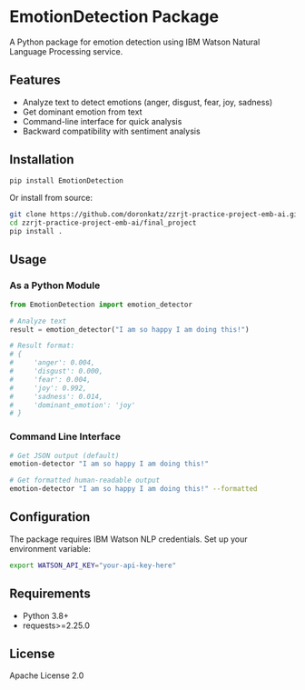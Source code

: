# EmotionDetection Package

A Python package for emotion detection using IBM Watson Natural Language Processing service.

## Features

- Analyze text to detect emotions (anger, disgust, fear, joy, sadness)
- Get dominant emotion from text
- Command-line interface for quick analysis
- Backward compatibility with sentiment analysis

## Installation

```bash
pip install EmotionDetection
```

Or install from source:

```bash
git clone https://github.com/doronkatz/zzrjt-practice-project-emb-ai.git
cd zzrjt-practice-project-emb-ai/final_project
pip install .
```

## Usage

### As a Python Module

```python
from EmotionDetection import emotion_detector

# Analyze text
result = emotion_detector("I am so happy I am doing this!")

# Result format:
# {
#     'anger': 0.004,
#     'disgust': 0.000,
#     'fear': 0.004,
#     'joy': 0.992,
#     'sadness': 0.014,
#     'dominant_emotion': 'joy'
# }
```

### Command Line Interface

```bash
# Get JSON output (default)
emotion-detector "I am so happy I am doing this!"

# Get formatted human-readable output
emotion-detector "I am so happy I am doing this!" --formatted
```

## Configuration

The package requires IBM Watson NLP credentials. Set up your environment variable:

```bash
export WATSON_API_KEY="your-api-key-here"
```

## Requirements

- Python 3.8+
- requests>=2.25.0

## License

Apache License 2.0
